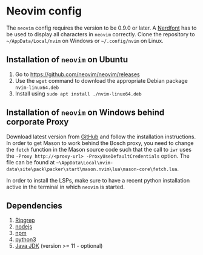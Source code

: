 # Neovim config

The `neovim` config requires the version to be 0.9.0 or later.
A [Nerdfont](https://webinstall.dev/nerdfont/) has to be used to display all characters in `neovim` correctly.
Clone the repository to `~/AppData/Local/nvim` on Windows or `~/.config/nvim` on Linux.

## Installation of `neovim` on Ubuntu

1. Go to https://github.com/neovim/neovim/releases
2. Use the `wget` command to download the appropriate Debian package `nvim-linux64.deb`
3. Install using `sudo apt install ./nvim-linux64.deb`

## Installation of `neovim` on Windows behind corporate Proxy

Download latest version from [GitHub](https://github.com/neovim/neovim/releases/latest) and follow the installation instructions.
In order to get Mason to work behind the Bosch proxy, you need to change the `fetch` function in the Mason source code such that the
call to `iwr` uses the `-Proxy http://<proxy-url> -ProxyUseDefaultCredentials` option.
The file can be found at `~\AppData\Local\nvim-data\site\pack\packer\start\mason.nvim\lua\mason-core\fetch.lua`.

In order to install the LSPs, make sure to have a recent python installation active in the terminal in which `neovim` is started.

## Dependencies

1. [Ripgrep](https://github.com/BurntSushi/ripgrep/releases/latest)
2. [nodejs](https://nodejs.org/en)
3. [npm](https://www.npmjs.com/)
4. [python3](https://www.python.org/)
5. [Java JDK](https://www.oracle.com/java/technologies/downloads/) (version >= 11 - optional)

